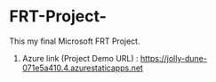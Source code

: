 # FRT-Project-
This my final Microsoft FRT Project.
1. Azure link (Project Demo URL) : https://jolly-dune-071e5a410.4.azurestaticapps.net

